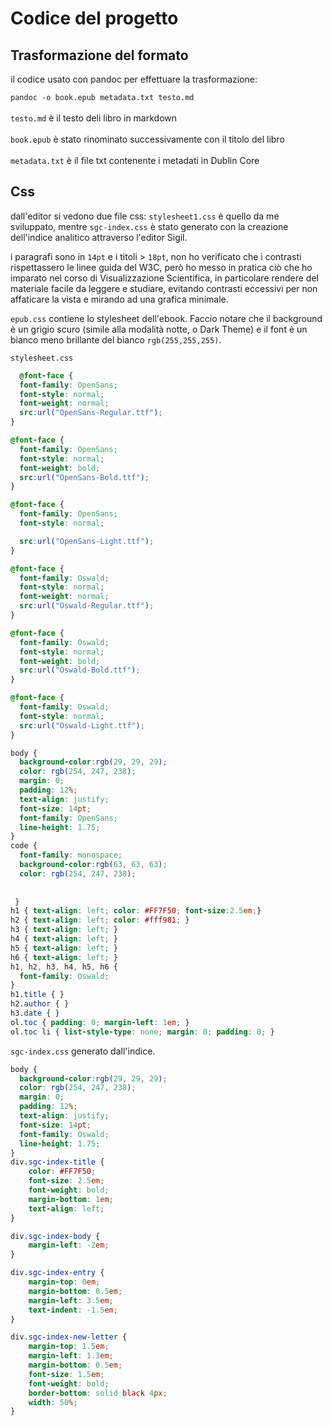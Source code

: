 # Codice del progetto

## Trasformazione del formato

il codice usato con pandoc per effettuare la trasformazione:

<code>pandoc -o book.epub metadata.txt testo.md</code> <br></br>
<code>testo.md</code> è il testo deli libro in markdown<br></br>
<code>book.epub</code> è stato rinominato successivamente con il titolo del libro <br></br>
<code>metadata.txt</code> è il file txt contenente i metadati in Dublin Core

## Css

dall'editor si vedono due file css:
<code>stylesheet1.css</code> è quello da me sviluppato, mentre <code>sgc-index.css</code> è stato generato con la creazione dell'indice analitico attraverso l'editor Sigil. 

i paragrafi sono in <code>14pt</code> e i titoli > <code>18pt</code>, non ho verificato che i contrasti rispettassero le linee guida del W3C, però ho messo in pratica ciò che ho imparato nel corso di Visualizzazione Scientifica, in particolare rendere del materiale facile da leggere e studiare, evitando contrasti eccessivi per non affaticare la vista e mirando ad una grafica minimale.

<code>epub.css</code> contiene lo stylesheet dell'ebook. Faccio notare che il background è un grigio scuro (simile alla modalità notte, o Dark Theme) e il font è un bianco meno brillante del bianco <code>rgb(255,255,255)</code>.

<code>stylesheet.css</code>
```css
  @font-face {
  font-family: OpenSans;
  font-style: normal;
  font-weight: normal;
  src:url("OpenSans-Regular.ttf");
}

@font-face {
  font-family: OpenSans;
  font-style: normal;
  font-weight: bold;
  src:url("OpenSans-Bold.ttf");
}

@font-face {
  font-family: OpenSans;
  font-style: normal;

  src:url("OpenSans-Light.ttf");
}

@font-face {
  font-family: Oswald;
  font-style: normal;
  font-weight: normal;
  src:url("Oswald-Regular.ttf");
}

@font-face {
  font-family: Oswald;
  font-style: normal;
  font-weight: bold;
  src:url("Oswald-Bold.ttf");
}

@font-face {
  font-family: Oswald;
  font-style: normal;
  src:url("Oswald-Light.ttf");
}

body {
  background-color:rgb(29, 29, 29);
  color: rgb(254, 247, 238);
  margin: 0;
  padding: 12%; 
  text-align: justify;
  font-size: 14pt;
  font-family: OpenSans;
  line-height: 1.75;
}
code { 
  font-family: monospace;
  background-color:rgb(63, 63, 63);
  color: rgb(254, 247, 238);
  
       
 }
h1 { text-align: left; color: #FF7F50; font-size:2.5em;}
h2 { text-align: left; color: #fff981; }
h3 { text-align: left; }
h4 { text-align: left; }
h5 { text-align: left; }
h6 { text-align: left; }
h1, h2, h3, h4, h5, h6 {
  font-family: Oswald;
}
h1.title { }
h2.author { }
h3.date { }
ol.toc { padding: 0; margin-left: 1em; }
ol.toc li { list-style-type: none; margin: 0; padding: 0; }
```
<code>sgc-index.css</code> generato dall'indice.
```css
body {
  background-color:rgb(29, 29, 29);
  color: rgb(254, 247, 238);
  margin: 0;
  padding: 12%; 
  text-align: justify;
  font-size: 14pt;
  font-family: Oswald;
  line-height: 1.75;
}
div.sgc-index-title {
    color: #FF7F50;
    font-size: 2.5em;
    font-weight: bold;
    margin-bottom: 1em;
    text-align: left;
}

div.sgc-index-body {
    margin-left: -2em;
}

div.sgc-index-entry {
    margin-top: 0em;
    margin-bottom: 0.5em;
    margin-left: 3.5em;
    text-indent: -1.5em;
}

div.sgc-index-new-letter {
    margin-top: 1.5em;
    margin-left: 1.3em;
    margin-bottom: 0.5em;
    font-size: 1.5em;
    font-weight: bold;
    border-bottom: solid black 4px;
    width: 50%;
}
```
